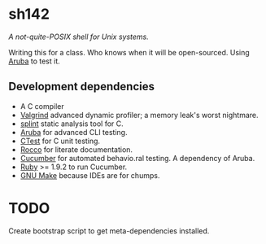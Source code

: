 # sh142 #

*A not-quite-POSIX shell for Unix systems.*

Writing this for a class. Who knows when it will be open-sourced. Using
[Aruba][] to test it.

## Development dependencies ##

- A C compiler
- [Valgrind][] advanced dynamic profiler; a memory leak's worst nightmare.
- [splint][] static analysis tool for C.
- [Aruba][] for advanced CLI testing.
- [CTest][] for C unit testing.
- [Rocco][] for literate documentation.
- [Cucumber][] for automated behavio.ral testing. A dependency of Aruba.
- [Ruby][] >= 1.9.2 to run Cucumber.
- [GNU Make][] because IDEs are for chumps.

[Aruba]: https://github.com/cucumber/aruba
[Cucumber]: https://github.com/cucumber/cucumber
[Ruby]: http://ruby-lang.org
[CTest]: https://github.com/bvdberg/ctest
[Rocco]: http://rtomayko.github.com/rocco/
[splint]: http://splint.org/
[Valgrind]:http://valgrind.org/
[GNU Make]: http://www.gnu.org/software/make/

# TODO #

Create bootstrap script to get meta-dependencies installed.

